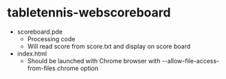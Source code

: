 # tabletennis-webscoreboard
* scoreboard.pde
  * Processing code
  * Will read score from score.txt and display on score board
* index.html
  * Should be launched with Chrome browser with --allow-file-access-from-files chrome option
